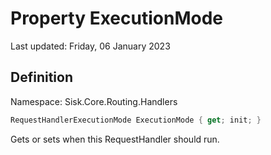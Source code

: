 # Property ExecutionMode
Last updated: Friday, 06 January 2023

## Definition
Namespace: Sisk.Core.Routing.Handlers

```csharp
RequestHandlerExecutionMode ExecutionMode { get; init; }
```

Gets or sets when this RequestHandler should run.

